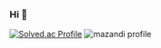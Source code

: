 ### Hi 👋
[![Solved.ac Profile](http://mazassumnida.wtf/api/v2/generate_badge?boj=kl45678)](https://solved.ac/kl45678/)
![mazandi profile](http://mazandi.herokuapp.com/api?handle=kl45678&theme=dark)
<!--
**browniesss/browniesss** is a ✨ _special_ ✨ repository because its `README.md` (this file) appears on your GitHub profile.

Here are some ideas to get you started:

- 🔭 I’m currently working on ...
- 🌱 I’m currently learning ...
- 👯 I’m looking to collaborate on ...
- 🤔 I’m looking for help with ...
- 💬 Ask me about ...
- 📫 How to reach me: ...
- 😄 Pronouns: ...
- ⚡ Fun fact: ...
-->
